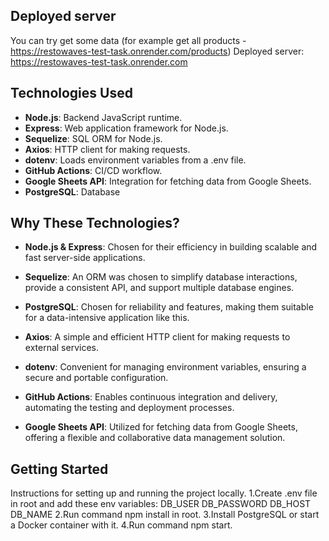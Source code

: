 ## Deployed server
You can try get some data (for example get all products - https://restowaves-test-task.onrender.com/products)
Deployed server: https://restowaves-test-task.onrender.com

## Technologies Used

- **Node.js**: Backend JavaScript runtime.
- **Express**: Web application framework for Node.js.
- **Sequelize**: SQL ORM for Node.js.
- **Axios**: HTTP client for making requests.
- **dotenv**: Loads environment variables from a .env file.
- **GitHub Actions**: CI/CD workflow.
- **Google Sheets API**: Integration for fetching data from Google Sheets.
- **PostgreSQL**: Database

## Why These Technologies?

- **Node.js & Express**: Chosen for their efficiency in building scalable and fast server-side applications.

- **Sequelize**: An ORM was chosen to simplify database interactions, provide a consistent API, and support multiple database engines.

- **PostgreSQL**: Chosen for reliability and features, making them suitable for a data-intensive application like this.

- **Axios**: A simple and efficient HTTP client for making requests to external services.

- **dotenv**: Convenient for managing environment variables, ensuring a secure and portable configuration.

- **GitHub Actions**: Enables continuous integration and delivery, automating the testing and deployment processes.

- **Google Sheets API**: Utilized for fetching data from Google Sheets, offering a flexible and collaborative data management solution.

## Getting Started

Instructions for setting up and running the project locally.
1.Create .env file in root and add these env variables:
DB_USER
DB_PASSWORD
DB_HOST
DB_NAME
2.Run command npm install in root.
3.Install PostgreSQL or start a Docker container with it.
4.Run command npm start.

